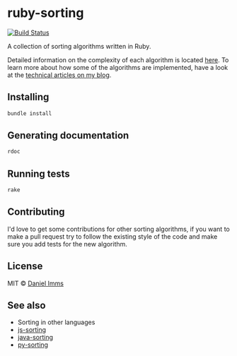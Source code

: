 # ruby-sorting

[![Build Status](http://img.shields.io/travis/gwtw/ruby-sorting.svg?style=flat)](http://travis-ci.org/gwtw/ruby-sorting)

A collection of sorting algorithms written in Ruby.

Detailed information on the complexity of each algorithm is located [here][complexity_readme]. To learn more about how some of the algorithms are implemented, have a look at the [technical articles on my blog][gwtw_sorting].



## Installing

```bash
bundle install
```


## Generating documentation

```bash
rdoc
```



## Running tests

```bash
rake
```



## Contributing

I'd love to get some contributions for other sorting algorithms, if you want to make a pull request try to follow the existing style of the code and make sure you add tests for the new algorithm.



## License

MIT © [Daniel Imms](http://www.growingwiththeweb.com)



## See also

* Sorting in other languages
 * [js-sorting](https://github.com/gwtw/js-sorting)
 * [java-sorting](https://github.com/gwtw/java-sorting)
 * [py-sorting](https://github.com/gwtw/py-sorting)



[gwtw_sorting]: http://www.growingwiththeweb.com/p/explore.html?t=Sorting
[complexity_readme]: https://github.com/gwtw/js-sorting/tree/master/lib/README.md
